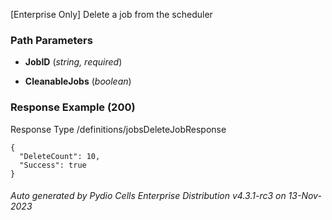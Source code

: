 






 
[Enterprise Only] Delete a job from the scheduler  


### Path Parameters

 - **JobID** (_string, required_) 

 - **CleanableJobs** (_boolean_) 




### Response Example (200)
Response Type /definitions/jobsDeleteJobResponse

```
{
  "DeleteCount": 10,
  "Success": true
}
```




###### Auto generated by Pydio Cells Enterprise Distribution v4.3.1-rc3 on 13-Nov-2023
